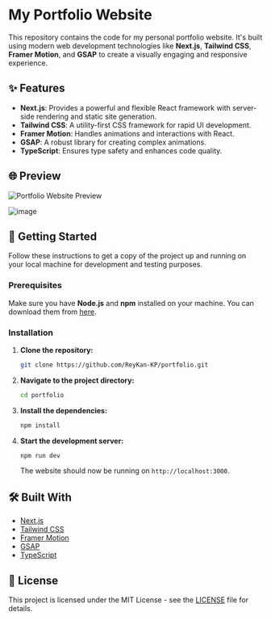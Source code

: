 

# My Portfolio Website

This repository contains the code for my personal portfolio website. It's built using modern web development technologies like **Next.js**, **Tailwind CSS**, **Framer Motion**, and **GSAP** to create a visually engaging and responsive experience.

## ✨ Features

- **Next.js**: Provides a powerful and flexible React framework with server-side rendering and static site generation.
- **Tailwind CSS**: A utility-first CSS framework for rapid UI development.
- **Framer Motion**: Handles animations and interactions with React.
- **GSAP**: A robust library for creating complex animations.
- **TypeScript**: Ensures type safety and enhances code quality.

## 🌐 Preview

![Portfolio Website Preview](#)

![image](https://github.com/user-attachments/assets/9f37eb33-2f3e-489a-9bd0-9e52b432937c)



## 🚀 Getting Started

Follow these instructions to get a copy of the project up and running on your local machine for development and testing purposes.

### Prerequisites

Make sure you have **Node.js** and **npm** installed on your machine. You can download them from [here](https://nodejs.org/).

### Installation

1. **Clone the repository:**

   ```bash
   git clone https://github.com/ReyKan-KP/portfolio.git
   ```

2. **Navigate to the project directory:**

   ```bash
   cd portfolio
   ```

3. **Install the dependencies:**

   ```bash
   npm install
   ```

4. **Start the development server:**

   ```bash
   npm run dev
   ```

   The website should now be running on `http://localhost:3000`.

## 🛠️ Built With

- [Next.js](https://nextjs.org/)
- [Tailwind CSS](https://tailwindcss.com/)
- [Framer Motion](https://www.framer.com/motion/)
- [GSAP](https://greensock.com/gsap/)
- [TypeScript](https://www.typescriptlang.org/)

## 📄 License

This project is licensed under the MIT License - see the [LICENSE](LICENSE) file for details.
